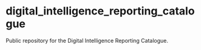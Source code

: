 # digital_intelligence_reporting_catalogue
Public repository for the Digital Intelligence Reporting Catalogue.
